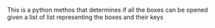This is a python methos that determines if all the boxes can be opened given a list of list representing the boxes and their keys
